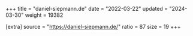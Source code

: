 +++
title = "daniel-siepmann.de"
date = "2022-03-22"
updated = "2024-03-30"
weight = 19382

[extra]
source = "https://daniel-siepmann.de/"
ratio = 87
size = 19
+++
